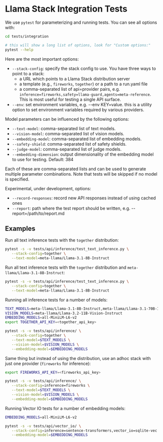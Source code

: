 # Llama Stack Integration Tests

We use `pytest` for parameterizing and running tests. You can see all options with:
```bash
cd tests/integration

# this will show a long list of options, look for "Custom options:"
pytest --help
```

Here are the most important options:
- `--stack-config`: specify the stack config to use. You have three ways to point to a stack:
  - a URL which points to a Llama Stack distribution server
  - a template (e.g., `fireworks`, `together`) or a path to a run.yaml file
  - a comma-separated list of api=provider pairs, e.g. `inference=fireworks,safety=llama-guard,agents=meta-reference`. This is most useful for testing a single API surface.
- `--env`: set environment variables, e.g. --env KEY=value. this is a utility option to set environment variables required by various providers.

Model parameters can be influenced by the following options:
- `--text-model`: comma-separated list of text models.
- `--vision-model`: comma-separated list of vision models.
- `--embedding-model`: comma-separated list of embedding models.
- `--safety-shield`: comma-separated list of safety shields.
- `--judge-model`: comma-separated list of judge models.
- `--embedding-dimension`: output dimensionality of the embedding model to use for testing. Default: 384

Each of these are comma-separated lists and can be used to generate multiple parameter combinations. Note that tests will be skipped
if no model is specified.

Experimental, under development, options:
- `--record-responses`: record new API responses instead of using cached ones
- `--report`: path where the test report should be written, e.g. --report=/path/to/report.md


## Examples

Run all text inference tests with the `together` distribution:

```bash
pytest -s -v tests/api/inference/test_text_inference.py \
   --stack-config=together \
   --text-model=meta-llama/Llama-3.1-8B-Instruct
```

Run all text inference tests with the `together` distribution and `meta-llama/Llama-3.1-8B-Instruct`:

```bash
pytest -s -v tests/api/inference/test_text_inference.py \
   --stack-config=together \
   --text-model=meta-llama/Llama-3.1-8B-Instruct
```

Running all inference tests for a number of models:

```bash
TEXT_MODELS=meta-llama/Llama-3.1-8B-Instruct,meta-llama/Llama-3.1-70B-Instruct
VISION_MODELS=meta-llama/Llama-3.2-11B-Vision-Instruct
EMBEDDING_MODELS=all-MiniLM-L6-v2
export TOGETHER_API_KEY=<together_api_key>

pytest -s -v tests/api/inference/ \
   --stack-config=together \
   --text-model=$TEXT_MODELS \
   --vision-model=$VISION_MODELS \
   --embedding-model=$EMBEDDING_MODELS
```

Same thing but instead of using the distribution, use an adhoc stack with just one provider (`fireworks` for inference):

```bash
export FIREWORKS_API_KEY=<fireworks_api_key>

pytest -s -v tests/api/inference/ \
   --stack-config=inference=fireworks \
   --text-model=$TEXT_MODELS \
   --vision-model=$VISION_MODELS \
   --embedding-model=$EMBEDDING_MODELS
```

Running Vector IO tests for a number of embedding models:

```bash
EMBEDDING_MODELS=all-MiniLM-L6-v2

pytest -s -v tests/api/vector_io/ \
   --stack-config=inference=sentence-transformers,vector_io=sqlite-vec \
   --embedding-model=$EMBEDDING_MODELS
```
